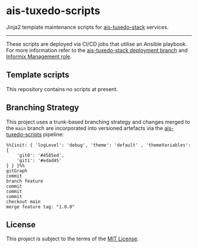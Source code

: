 # ais-tuxedo-scripts

Jinja2 template maintenance scripts for [ais-tuxedo-stack](https://github.com/companieshouse/ais-tuxedo-stack) services.

<hr>

These scripts are deployed via CI/CD jobs that utilise an Ansible playbook. For more information refer to the [ais-tuxedo-stack deployment branch](https://github.com/companieshouse/ais-tuxedo-stack/tree/deployment) and [Informix Management role](https://github.com/companieshouse/ansible-collection-middleware/tree/main/roles/informix_management).

## Template scripts

This repository contains no scripts at present.

## Branching Strategy

This project uses a trunk-based branching strategy and changes merged to the `main` branch are incorporated into versioned artefacts via the [ais-tuxedo-scripts](https://github.com/companieshouse/ci-pipelines/blob/master/pipelines/ssplatform/team-infrastructure/ais-tuxedo-scripts) pipeline:

```mermaid
%%{init: { 'logLevel': 'debug', 'theme': 'default' , 'themeVariables': {
    'git0': '#4585ed',
    'git1': '#edad45'
} } }%%
gitGraph
commit
branch feature
commit
commit
commit
checkout main
merge feature tag: "1.0.0"
```

## License

This project is subject to the terms of the [MIT License](/LICENSE).
